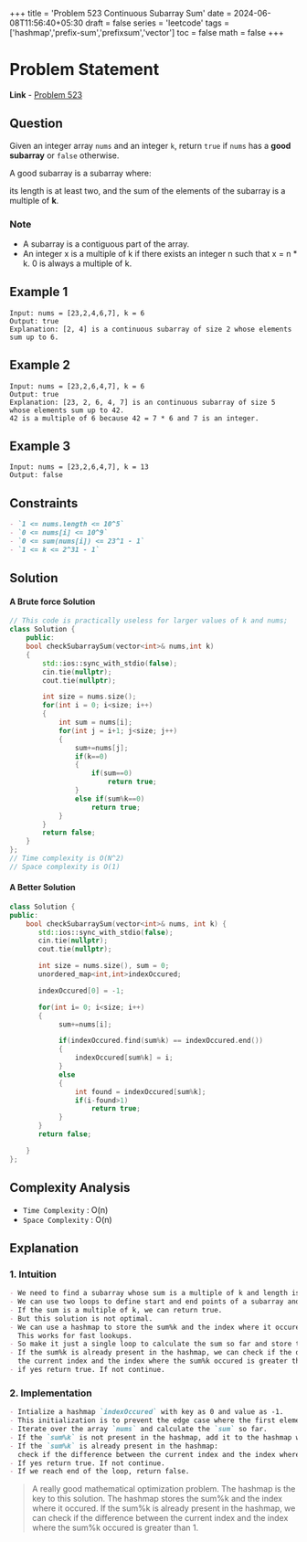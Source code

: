 +++
title = 'Problem 523 Continuous Subarray Sum'
date = 2024-06-08T11:56:40+05:30
draft = false
series = 'leetcode'
tags =['hashmap','prefix-sum','prefixsum','vector']
toc = false
math = false
+++

# Problem Statement

**Link** - [Problem 523](https://leetcode.com/problems/continuous-subarray-sum)

## Question

Given an integer array `nums` and an integer `k`, return `true` if `nums` has a **good subarray** or `false` otherwise.

A good subarray is a subarray where:

its length is at least two, and
the sum of the elements of the subarray is a multiple of **k**.

### Note

- A subarray is a contiguous part of the array.
- An integer x is a multiple of k if there exists an integer n such that x = n \* k. 0 is always a multiple of k.

## Example 1

```text
Input: nums = [23,2,4,6,7], k = 6
Output: true
Explanation: [2, 4] is a continuous subarray of size 2 whose elements sum up to 6.
```

## Example 2

```text
Input: nums = [23,2,6,4,7], k = 6
Output: true
Explanation: [23, 2, 6, 4, 7] is an continuous subarray of size 5 whose elements sum up to 42.
42 is a multiple of 6 because 42 = 7 * 6 and 7 is an integer.
```

## Example 3

```text
Input: nums = [23,2,6,4,7], k = 13
Output: false
```

## Constraints

```markdown
- `1 <= nums.length <= 10^5`
- `0 <= nums[i] <= 10^9`
- `0 <= sum(nums[i]) <= 23^1 - 1`
- `1 <= k <= 2^31 - 1`
```

## Solution

#### A Brute force Solution

```cpp
// This code is practically useless for larger values of k and nums;
class Solution {
    public:
    bool checkSubarraySum(vector<int>& nums,int k)
    {
        std::ios::sync_with_stdio(false);
        cin.tie(nullptr);
        cout.tie(nullptr);

        int size = nums.size();
        for(int i = 0; i<size; i++)
        {
            int sum = nums[i];
            for(int j = i+1; j<size; j++)
            {
                sum+=nums[j];
                if(k==0)
                {
                    if(sum==0)
                        return true;
                }
                else if(sum%k==0)
                    return true;
            }
        }
        return false;
    }
};
// Time complexity is O(N^2)
// Space complexity is O(1)
```

#### A Better Solution

```cpp
class Solution {
public:
    bool checkSubarraySum(vector<int>& nums, int k) {
       std::ios::sync_with_stdio(false);
       cin.tie(nullptr);
       cout.tie(nullptr);

       int size = nums.size(), sum = 0;
       unordered_map<int,int>indexOccured;

       indexOccured[0] = -1;

       for(int i= 0; i<size; i++)
       {
            sum+=nums[i];

            if(indexOccured.find(sum%k) == indexOccured.end())
            {
                indexOccured[sum%k] = i;
            }
            else
            {
                int found = indexOccured[sum%k];
                if(i-found>1)
                    return true;
            }
       }
       return false;

    }
};
```

## Complexity Analysis

- `Time Complexity` : O(n)
- `Space Complexity` : O(n)

## Explanation

### 1. Intuition

```markdown
- We need to find a subarray whose sum is a multiple of k and length is atleast 2.
- We can use two loops to define start and end points of a subarray and calculate the sum.
- If the sum is a multiple of k, we can return true.
- But this solution is not optimal.
- We can use a hashmap to store the sum%k and the index where it occured.
  This works for fast lookups.
- So make it just a single loop to calculate the sum so far and store the sum%k in a hashmap.
- If the sum%k is already present in the hashmap, we can check if the difference between
  the current index and the index where the sum%k occured is greater than 1.
- if yes return true. If not continue.
```

### 2. Implementation

```markdown
- Intialize a hashmap `indexOccured` with key as 0 and value as -1.
- This initialization is to prevent the edge case where the first element is a multiple of k.
- Iterate over the array `nums` and calculate the `sum` so far.
- If the `sum%k` is not present in the hashmap, add it to the hashmap with the index.
- If the `sum%k` is already present in the hashmap:
  check if the difference between the current index and the index where the `sum%k` occured is greater than 1.
- If yes return true. If not continue.
- If we reach end of the loop, return false.
```

> A really good mathematical optimization problem. The hashmap is the key to this solution. The hashmap stores the sum%k and the index where it occured. If the sum%k is already present in the hashmap, we can check if the difference between the current index and the index where the sum%k occured is greater than 1.
